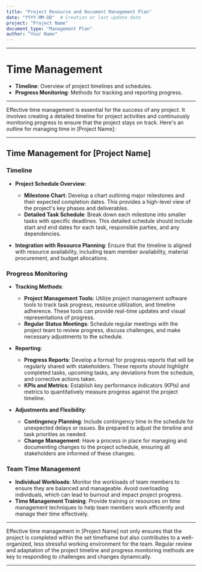 ```yaml
---
title: "Project Resource and Document Management Plan"
date: "YYYY-MM-DD"  # Creation or last update date
project: "Project Name"
document_type: "Management Plan"
author: "Your Name"
---
```

---
# Time Management

- **Timeline**: Overview of project timelines and schedules.
- **Progress Monitoring**: Methods for tracking and reporting progress.

---
Effective time management is essential for the success of any project. It involves creating a detailed timeline for project activities and continuously monitoring progress to ensure that the project stays on track. Here's an outline for managing time in [Project Name]:

---

## Time Management for [Project Name]

### Timeline
- **Project Schedule Overview**: 
  - **Milestone Chart**: Develop a chart outlining major milestones and their expected completion dates. This provides a high-level view of the project's key phases and deliverables.
  - **Detailed Task Schedule**: Break down each milestone into smaller tasks with specific deadlines. This detailed schedule should include start and end dates for each task, responsible parties, and any dependencies.

- **Integration with Resource Planning**: Ensure that the timeline is aligned with resource availability, including team member availability, material procurement, and budget allocations.

### Progress Monitoring
- **Tracking Methods**:
  - **Project Management Tools**: Utilize project management software tools to track task progress, resource utilization, and timeline adherence. These tools can provide real-time updates and visual representations of progress.
  - **Regular Status Meetings**: Schedule regular meetings with the project team to review progress, discuss challenges, and make necessary adjustments to the schedule.
  
- **Reporting**:
  - **Progress Reports**: Develop a format for progress reports that will be regularly shared with stakeholders. These reports should highlight completed tasks, upcoming tasks, any deviations from the schedule, and corrective actions taken.
  - **KPIs and Metrics**: Establish key performance indicators (KPIs) and metrics to quantitatively measure progress against the project timeline.

- **Adjustments and Flexibility**:
  - **Contingency Planning**: Include contingency time in the schedule for unexpected delays or issues. Be prepared to adjust the timeline and task priorities as needed.
  - **Change Management**: Have a process in place for managing and documenting changes to the project schedule, ensuring all stakeholders are informed of these changes.

### Team Time Management
- **Individual Workloads**: Monitor the workloads of team members to ensure they are balanced and manageable. Avoid overloading individuals, which can lead to burnout and impact project progress.
- **Time Management Training**: Provide training or resources on time management techniques to help team members work efficiently and manage their time effectively.

---

Effective time management in [Project Name] not only ensures that the project is completed within the set timeframe but also contributes to a well-organized, less stressful working environment for the team. Regular review and adaptation of the project timeline and progress monitoring methods are key to responding to challenges and changes dynamically.

---
